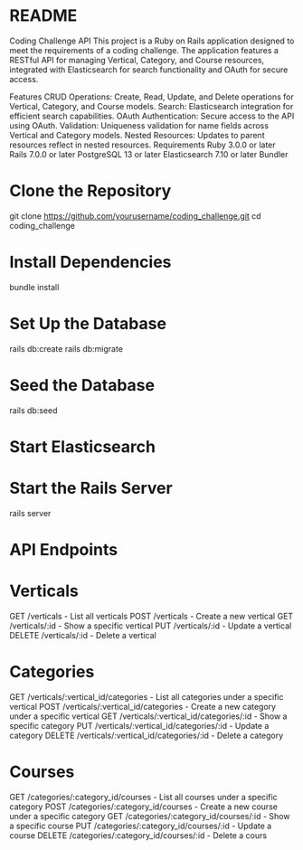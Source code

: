 # README

Coding Challenge API
This project is a Ruby on Rails application designed to meet the requirements of a coding challenge. The application features a RESTful API for managing Vertical, Category, and Course resources, integrated with Elasticsearch for search functionality and OAuth for secure access.

Features
CRUD Operations: Create, Read, Update, and Delete operations for Vertical, Category, and Course models.
Search: Elasticsearch integration for efficient search capabilities.
OAuth Authentication: Secure access to the API using OAuth.
Validation: Uniqueness validation for name fields across Vertical and Category models.
Nested Resources: Updates to parent resources reflect in nested resources.
Requirements
Ruby 3.0.0 or later
Rails 7.0.0 or later
PostgreSQL 13 or later
Elasticsearch 7.10 or later
Bundler

# Clone the Repository
git clone https://github.com/yourusername/coding_challenge.git
cd coding_challenge

# Install Dependencies
bundle install

# Set Up the Database
rails db:create
rails db:migrate

# Seed the Database
rails db:seed

# Start Elasticsearch

# Start the Rails Server
rails server


# API Endpoints
# Verticals
GET /verticals - List all verticals
POST /verticals - Create a new vertical
GET /verticals/:id - Show a specific vertical
PUT /verticals/:id - Update a vertical
DELETE /verticals/:id - Delete a vertical

# Categories
GET /verticals/:vertical_id/categories - List all categories under a specific vertical
POST /verticals/:vertical_id/categories - Create a new category under a specific vertical
GET /verticals/:vertical_id/categories/:id - Show a specific category
PUT /verticals/:vertical_id/categories/:id - Update a category
DELETE /verticals/:vertical_id/categories/:id - Delete a category

# Courses
GET /categories/:category_id/courses - List all courses under a specific category
POST /categories/:category_id/courses - Create a new course under a specific category
GET /categories/:category_id/courses/:id - Show a specific course
PUT /categories/:category_id/courses/:id - Update a course
DELETE /categories/:category_id/courses/:id - Delete a cours
